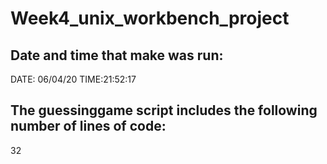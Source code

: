 # Week4_unix_workbench_project
## Date and time that make was run: 
DATE: 06/04/20 TIME:21:52:17
## The guessinggame script includes the following number of lines of code: 
32
